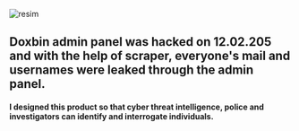 ![resim](https://github.com/user-attachments/assets/37328add-44a6-467a-ad3f-6cc925b9c3b4)

## Doxbin admin panel was hacked on 12.02.205 and with the help of scraper, everyone's mail and usernames were leaked through the admin panel.

#### I designed this product so that cyber threat intelligence, police and investigators can identify and interrogate individuals.
